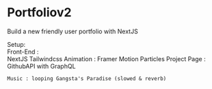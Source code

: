 # Portfoliov2

Build a new friendly user portfolio with NextJS 

Setup:  
  Front-End : <br />
    NextJS 
    Tailwindcss
    Animation : Framer Motion
    Particles
    Project Page : GithubAPI with GraphQL 
    
    Music : looping Gangsta's Paradise (slowed & reverb)
    





